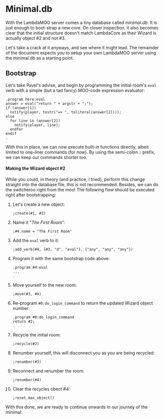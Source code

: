 # Minimal.db

With the LambdaMOO server comes a tiny database called *minimal.db*. It is just enough to boot-strap a new core. On closer inspection, it also becomes clear that the initial structure doesn't match LambdaCore as their Wizard is actually object #2 and not #3.

Let's take a crack at it anyways, and see where it might lead. The remainder of the document expects you to setup your own LambdaMOO server using the minimal.db as a starting point. 

## Bootstrap

Let's take Pavel's advise, and begin by programming the initial room's `eval` verb with a simple (but a tad fancy) MOO-code expression evaluator:

```moo
.program here:eval
answer = eval("return " + argstr + ";");
if (answer[1])
  notify(player, tostr("=> ", toliteral(answer[2])));
else
  for line in (answer[2])
    notify(player, line);
  endfor
endif
.
```

With this in place, we can now execute built-in functions directly, albeit limited to one-liner commands (for now). By using the semi-colon `;` prefix, we can keep our commands shorter too.

#### Making the Wizard object #2

While you could, in theory (and practice, I tried), perform this change straight into the database file, this is not recommended. Besides, we can do the switcheroo right from the moo! The following flow should be executed right after bootstrapping:

1. Let's create a new object:
    ```
    ;create(#1, #3)
    ```

2. Name it "*The First Room*":
    ```
    ;#4.name = "The First Room"
    ```

3.  Add the `eval` verb to it:
    ```
    ;add_verb(#4, {#3, "d", "eval"}, {"any", "any", "any"})
    ```

4. Program it with the same bootstrap code above:
    ```
    .program #4:eval
    ...
    .
    ```

5. Move yourself to the new room:
    ```
    ;move(#3, #4)
    ```

6. Re-program `#0:do_login_command` to return the updated Wizard object number:
    ```
    .program #0:do_login_command
    return #2;
    .
    ```

7. Recycle the initial room:
    ```
    ;recycle(#2)
    ```

8. Renumber yourself, this will disconnect you as you are being recycled:
    ```
    ;renumber(#3)
    ```

9. Reconnect and renumber the room:
    ```
    ;renumber(#4)
    ```

10. Clear the recycles obect #4:
    ```
    ;reset_max_object()
    ```

With this done, we are ready to continue onwards in our journey of the minimal.
